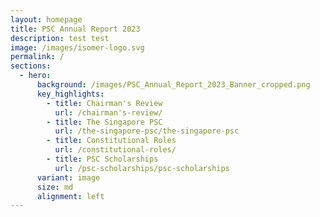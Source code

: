 ```yaml
---
layout: homepage
title: PSC Annual Report 2023
description: test test
image: /images/isomer-logo.svg
permalink: /
sections:
  - hero:
      background: /images/PSC_Annual_Report_2023_Banner_cropped.png
      key_highlights:
        - title: Chairman's Review
          url: /chairman's-review/
        - title: The Singapore PSC
          url: /the-singapore-psc/the-singapore-psc
        - title: Constitutional Roles
          url: /constitutional-roles/
        - title: PSC Scholarships
          url: /psc-scholarships/psc-scholarships
      variant: image
      size: md
      alignment: left
---
```

